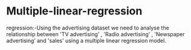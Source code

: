 # Multiple-linear-regression
regression:-Using the advertising dataset we need to analyse the relationship between 'TV advertising’ , 'Radio advertising’ , 'Newspaper advertising’ and 'sales' using a multiple linear regression model.
